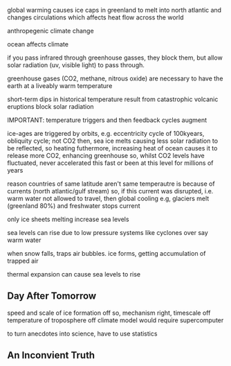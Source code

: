 <!-- SPDX-License-Identifier: zlib-acknowledgement -->
global warming causes ice caps in greenland to melt into north atlantic and changes circulations which affects heat flow across the world

anthropegenic climate change

ocean affects climate

if you pass infrared through greenhouse gasses, they block them, 
but allow solar radiation (uv, visible light) to pass through.

greenhouse gases (CO2, methane, nitrous oxide) are necessary to have the earth at a liveably warm temperature

short-term dips in historical temperature result from catastrophic volcanic eruptions block solar radiation

IMPORTANT: temperature triggers and then feedback cycles augment

ice-ages are triggered by orbits, e.g. eccentricity cycle of 100kyears, obliquity cycle; not CO2
then, sea ice melts causing less solar radiation to be reflected, so heating
futhermore, increasing heat of ocean causes it to release more CO2, enhancing greenhouse
so, whilst CO2 levels have fluctuated, never accelerated this fast or been at this level for millions of years 

reason countries of same latitude aren't same temperautre is because of currents (north atlantic/gulf stream)
so, if this current was disrupted, i.e. warm water not allowed to travel, then global cooling
e.g, glaciers melt (greenland 80%) and freshwater stops current

only ice sheets melting increase sea levels

sea levels can rise due to low pressure systems like cyclones over say warm water

when snow falls, traps air bubbles. ice forms, getting accumulation of trapped air

thermal expansion can cause sea levels to rise

## Day After Tomorrow
speed and scale of ice formation off
so, mechanism right, timescale off
temperature of troposphere off
climate model would require supercomputer

to turn anecdotes into science, have to use statistics

## An Inconvient Truth
